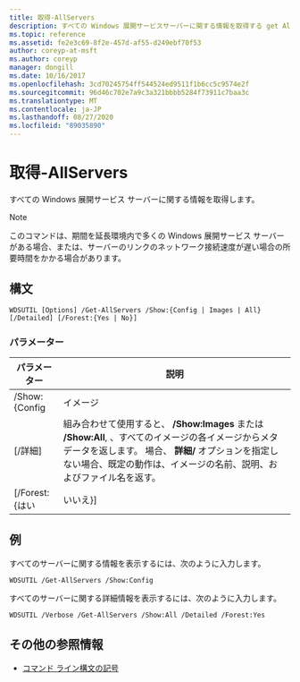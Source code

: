 ```yaml
---
title: 取得-AllServers
description: すべての Windows 展開サービスサーバーに関する情報を取得する get AllServers のリファレンス記事です。
ms.topic: reference
ms.assetid: fe2e3c69-8f2e-457d-af55-d249ebf70f53
author: coreyp-at-msft
ms.author: coreyp
manager: dongill
ms.date: 10/16/2017
ms.openlocfilehash: 3cd70245754ff544524ed9511f1b6cc5c9574e2f
ms.sourcegitcommit: 96d46c702e7a9c3a321bbbb5284f73911c7baa3c
ms.translationtype: MT
ms.contentlocale: ja-JP
ms.lasthandoff: 08/27/2020
ms.locfileid: "89035890"
---
```

# <a name="get-allservers"></a>取得-AllServers

すべての Windows 展開サービス サーバーに関する情報を取得します。

> [!NOTE]
> このコマンドは、期間を延長環境内で多くの Windows 展開サービス サーバーがある場合、または、サーバーのリンクのネットワーク接続速度が遅い場合の所要時間をかかる場合があります。

## <a name="syntax"></a>構文

```
WDSUTIL [Options] /Get-AllServers /Show:{Config | Images | All} [/Detailed] [/Forest:{Yes | No}]
```

### <a name="parameters"></a>パラメーター

|   パラメーター   |                                                                                                                 説明                                                                                                                  |
|---------------|----------------------------------------------------------------------------------------------------------------------------------------------------------------------------------------------------------------------------------------------|
| /Show: {Config |                                                                                                                    イメージ                                                                                                                    |
|  [/詳細]  | 組み合わせて使用すると、 **/Show:Images** または **/Show:All**, 、すべてのイメージの各イメージからメタデータを返します。 場合、 **詳細/** オプションを指定しない場合、既定の動作は、イメージの名前、説明、およびファイル名を返す。 |
| [/Forest: {はい |                                                                                                                     いいえ}]                                                                                                                     |

## <a name="examples"></a>例

すべてのサーバーに関する情報を表示するには、次のように入力します。
```
WDSUTIL /Get-AllServers /Show:Config
```
すべてのサーバーに関する詳細情報を表示するには、次のように入力します。
```
WDSUTIL /Verbose /Get-AllServers /Show:All /Detailed /Forest:Yes
```

## <a name="additional-references"></a>その他の参照情報

- [コマンド ライン構文の記号](command-line-syntax-key.md)